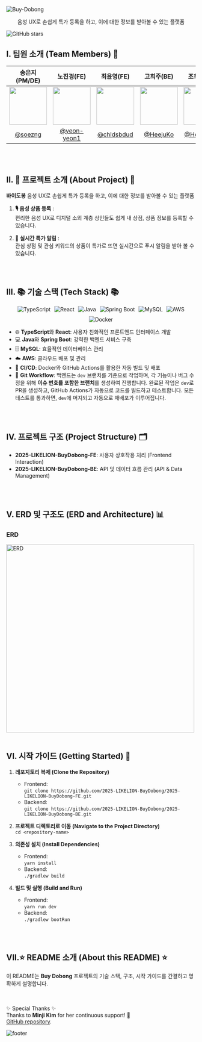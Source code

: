 ![Buy-Dobong](https://capsule-render.vercel.app/api?type=blur&color=auto&text=Buy-Dobong&height=auto&fontSize=auto&fontAlign=50&fontColor=auto)
  
<p align="center">
  음성 UX로 손쉽게 특가 등록을 하고, 이에 대한 정보를 받아볼 수 있는 플랫폼
</p>

<p align="center" style="display: flex; text-align: center; gap: 10px;">
    <img src="https://img.shields.io/github/stars/Likelion-To-Star/backend?style=social" alt="GitHub stars">
</p>

## I. 팀원 소개 (Team Members) 👥  
| 송은지(PM/DE) | 노진경(FE) | 최윤영(FE) | 고희주(BE) | 조희원(BE) |
|:---:|:---:|:---:|:---:|:---:|
| <img src="https://github.com/soezng.png" width="100"> | <img src="https://github.com/yeon-yeon1.png" width="100"> | <img src="https://github.com/chldsbdud.png" width="100"> | <img src="https://github.com/HeejuKo.png" width="100"> | <img src="https://github.com/HeewonJo.png" width="100"> |  
| [@soezng](https://github.com/soezng) | [@yeon-yeon1](https://github.com/yeon-yeon1) | [@chldsbdud](https://github.com/chldsbdud) | [@HeejuKo](https://github.com/HeejuKo) | [@HeewonJo](https://github.com/HeewonJo) |  

<br><br>

## II. 🍎 프로젝트 소개 (About Project) 🛒

**바이도봉**   음성 UX로 손쉽게 특가 등록을 하고, 이에 대한 정보를 받아볼 수 있는 플랫폼

1. **🎙️ 음성 상품 등록** :  
   편리한 음성 UX로 디지털 소외 계층 상인들도 쉽게 내 상점, 상품 정보를 등록할 수 있습니다.

2. **🔔 실시간 특가 알림** :  
   관심 상점 및 관심 키워드의 상품이 특가로 뜨면 실시간으로 푸시 알림을 받아 볼 수 있습니다.

<br><br>


## III. 📚 기술 스택 (Tech Stack) 📚  

<p align="center" style="display: flex; justify-content: center; gap: 10px; flex-wrap: wrap;">
    <img src="https://img.shields.io/badge/TypeScript-3178C6?style=for-the-badge&logo=TypeScript&logoColor=white" alt="TypeScript">
    <img src="https://img.shields.io/badge/React-61dbfb?style=for-the-badge&logo=React&logoColor=white" alt="React">
    <img src="https://img.shields.io/badge/Java-007396?style=for-the-badge&logo=OpenJDK&logoColor=white" alt="Java">
    <img src="https://img.shields.io/badge/Spring%20Boot-6DB33F?style=for-the-badge&logo=Spring&logoColor=white" alt="Spring Boot">
    <img src="https://img.shields.io/badge/MySQL-4479A1?style=for-the-badge&logo=MySQL&logoColor=white" alt="MySQL">
    <img src="https://img.shields.io/badge/AWS-232F3E?style=for-the-badge&logo=Amazon%20AWS&logoColor=white" alt="AWS">
    <img src="https://img.shields.io/badge/Docker-2496ED?style=for-the-badge&logo=Docker&logoColor=white" alt="Docker">
</p>

- 🌐 **TypeScript**와 **React**: 사용자 친화적인 프론트엔드 인터페이스 개발
- 💻 **Java**와 **Spring Boot**: 강력한 백엔드 서비스 구축
- 🗄️ **MySQL**: 효율적인 데이터베이스 관리
- ☁️ **AWS**: 클라우드 배포 및 관리
- 🚀 **CI/CD**: Docker와 GitHub Actions를 활용한 자동 빌드 및 배포
- 🔄 **Git Workflow**: 백엔드는 `dev` 브랜치를 기준으로 작업하며, 각 기능이나 버그 수정을 위해 **이슈 번호를 포함한 브랜치**를 생성하여 진행합니다. 완료된 작업은 `dev`로 PR을 생성하고, GitHub Actions가 자동으로 코드를 빌드하고 테스트합니다. 모든 테스트를 통과하면, `dev`에 머지되고 자동으로 재배포가 이루어집니다.


<br><br>


## IV. 프로젝트 구조 (Project Structure) 🗂️  
- **2025-LIKELION-BuyDobong-FE**: 사용자 상호작용 처리 (Frontend Interaction)  
- **2025-LIKELION-BuyDobong-BE**: API 및 데이터 흐름 관리 (API & Data Management)  

<br><br>

## V. ERD 및 구조도 (ERD and Architecture) 📊  
### ERD  
<img src="https://github.com/user-attachments/assets/872778ea-3b01-493c-a4c4-5d09bc1f1e5d" width="500" alt="ERD"/>
<br><br>

## VI. 시작 가이드 (Getting Started) 🚀  
1. **레포지토리 복제 (Clone the Repository)**  
   - Frontend:  
     `git clone https://github.com/2025-LIKELION-BuyDobong/2025-LIKELION-BuyDobong-FE.git`  
   - Backend:  
     `git clone https://github.com/2025-LIKELION-BuyDobong/2025-LIKELION-BuyDobong-BE.git`  

2. **프로젝트 디렉토리로 이동 (Navigate to the Project Directory)**  
   `cd <repository-name>`

3. **의존성 설치 (Install Dependencies)**  
   - Frontend:  
     `yarn install`
   - Backend:  
     `./gradlew build`

5. **빌드 및 실행 (Build and Run)**  
   - Frontend:  
     `yarn run dev`  
   - Backend:  
     `./gradlew bootRun`

<br><br>


## VII.⭐ README 소개 (About this README) ⭐  
이 README는 **Buy Dobong** 프로젝트의 기술 스택, 구조, 시작 가이드를 간결하고 명확하게 설명합니다.

<br><br>
✨ Special Thanks ✨  
Thanks to **Minji Kim** for her continuous support! 🚀  
[GitHub repository](https://github.com/milkykim).


![footer](https://capsule-render.vercel.app/api?section=footer&type=waving&color=2f7d69)


